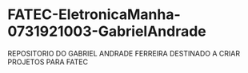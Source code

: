 # FATEC-EletronicaManha-0731921003-GabrielAndrade
REPOSITORIO DO GABRIEL ANDRADE FERREIRA DESTINADO A CRIAR PROJETOS PARA FATEC
